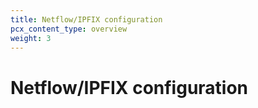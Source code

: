 ```yaml
---
title: Netflow/IPFIX configuration
pcx_content_type: overview
weight: 3
---
```


# Netflow/IPFIX configuration